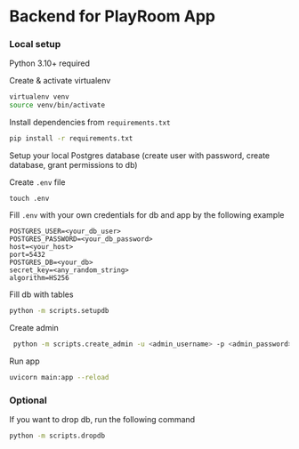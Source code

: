 # Backend for PlayRoom App

### Local setup
Python 3.10+ required


Create & activate virtualenv
```bash
virtualenv venv
source venv/bin/activate
```

Install dependencies from `requirements.txt`
```bash
pip install -r requirements.txt
```


Setup your local Postgres database (create user with password, 
create database, grant permissions to db)

Create `.env` file
```
touch .env
```


Fill `.env` with your own credentials for db and app by the following example


```
POSTGRES_USER=<your_db_user>
POSTGRES_PASSWORD=<your_db_password>
host=<your_host>
port=5432
POSTGRES_DB=<your_db>
secret_key=<any_random_string>
algorithm=HS256
```


Fill db with tables
```bash
python -m scripts.setupdb
```


Create admin
```bash
 python -m scripts.create_admin -u <admin_username> -p <admin_password>
```


Run app
```bash
uvicorn main:app --reload
```


### Optional

If you want to drop db, run the following command
```bash
python -m scripts.dropdb
```
